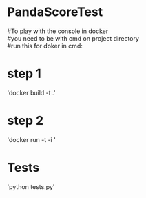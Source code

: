 # PandaScoreTest

#To play with the console in docker <br/> 
#you need to be with cmd on project directory <br/>
#run this for doker in cmd: <br/>

# step 1


'docker build -t <name> .'
# step 2


'docker run -t -i <name>'

# Tests

'python tests.py'
